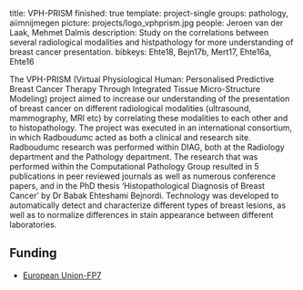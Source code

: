 title: VPH-PRISM
finished: true
template: project-single
groups: pathology, aiimnijmegen
picture: projects/logo_vphprism.jpg
people: Jeroen van der Laak, Mehmet Dalmis
description: Study on the correlations between several radiological modalities and histpathology for more understanding of breast cancer presentation.
bibkeys: Ehte18, Bejn17b, Mert17, Ehte16a, Ehte16

The VPH-PRISM (Virtual Physiological Human: Personalised Predictive Breast Cancer Therapy Through Integrated Tissue Micro-Structure Modeling) project aimed to increase our understanding of the presentation of breast cancer on different radiological modalities (ultrasound, mammography, MRI etc) by correlating these modalities to each other and to histopathology. The project was executed in an international consortium, in which Radboudumc acted as both a clinical and research site. Radboudumc research was performed within DIAG, both at the Radiology department and the Pathology department. The research that was performed within the Computational Pathology Group resulted in 5 publications in peer reviewed journals as well as numerous conference papers, and in the PhD thesis ‘Histopathological Diagnosis of Breast Cancer’ by Dr Babak Ehteshami Bejnordi. Technology was developed to automatically detect and characterize different types of breast lesions, as well as to normalize differences in stain appearance between different laboratories.

## Funding

* [European Union-FP7](https://ec.europa.eu/research/fp7/index_en.cfm)
